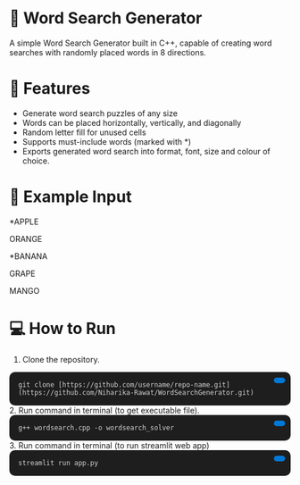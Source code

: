 # 🧩 Word Search Generator

A simple Word Search Generator built in C++, capable of creating word searches with randomly placed words in 8 directions.

# 🚀 Features
- Generate word search puzzles of any size
- Words can be placed horizontally, vertically, and diagonally
- Random letter fill for unused cells
- Supports must-include words (marked with *)
- Exports generated word search into format, font, size and colour of choice.
  
# 🧩 Example Input
*APPLE

ORANGE

*BANANA

GRAPE

MANGO

# 💻 How to Run
1. Clone the repository.
  <div style="position: relative; background: #1e1e1e; padding: 1rem; border-radius: 10px;">
  <pre style="margin: 0; color: #d4d4d4;"><code id="codeBlock">git clone [https://github.com/username/repo-name.git](https://github.com/Niharika-Rawat/WordSearchGenerator.git)
</code></pre>
  <button onclick="navigator.clipboard.writeText(document.getElementById('codeBlock').innerText)" 
          style="position: absolute; top: 10px; right: 10px; background: #0078d7; color: white; border: none; 
          padding: 5px 10px; border-radius: 5px; cursor: pointer;">
  </button>
</div>
2. Run command in terminal (to get executable file).
<div style="position: relative; background: #1e1e1e; padding: 1rem; border-radius: 10px;">
  <pre style="margin: 0; color: #d4d4d4;"><code id="codeBlock">g++ wordsearch.cpp -o wordsearch_solver
</code></pre>
  <button onclick="navigator.clipboard.writeText(document.getElementById('codeBlock').innerText)" 
          style="position: absolute; top: 10px; right: 10px; background: #0078d7; color: white; border: none; 
          padding: 5px 10px; border-radius: 5px; cursor: pointer;">
  </button>
</div>
3. Run command in terminal (to run streamlit web app)
<div style="position: relative; background: #1e1e1e; padding: 1rem; border-radius: 10px;">
  <pre style="margin: 0; color: #d4d4d4;"><code id="codeBlock">streamlit run app.py
</code></pre>
  <button onclick="navigator.clipboard.writeText(document.getElementById('codeBlock').innerText)" 
          style="position: absolute; top: 10px; right: 10px; background: #0078d7; color: white; border: none; 
          padding: 5px 10px; border-radius: 5px; cursor: pointer;">
  </button>
</div>
